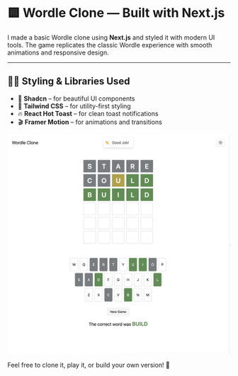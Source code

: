 # 🟨 Wordle Clone — Built with Next.js

I made a basic Wordle clone using **Next.js** and styled it with modern UI tools. The game replicates the classic Wordle experience with smooth animations and responsive design.

---

## 🧑‍🎨 Styling & Libraries Used

- 🎨 **Shadcn** – for beautiful UI components
- 💨 **Tailwind CSS** – for utility-first styling
- 🔥 **React Hot Toast** – for clean toast notifications
- 🎬 **Framer Motion** – for animations and transitions

![Web image](/public/web.png)

Feel free to clone it, play it, or build your own version! 🎯
